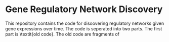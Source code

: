 # Gene Regulatory Network Discovery
This repository contains the code for disoovering regulatory networks given gene expressions over time. The code is seperated into two parts. The first part is \textit{old code}. The old code are fragments of 
